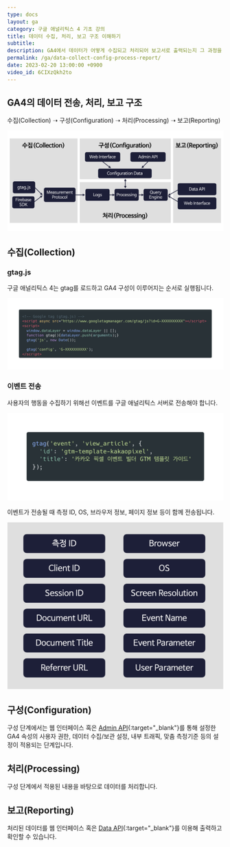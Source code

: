 ```yaml
---
type: docs
layout: ga
category: 구글 애널리틱스 4 기초 강의
title: 데이터 수집, 처리, 보고 구조 이해하기
subtitle: 
description: GA4에서 데이터가 어떻게 수집되고 처리되어 보고서로 출력되는지 그 과정을 알아봅니다.
permalink: /ga/data-collect-config-process-report/
date: 2023-02-20 13:00:00 +0900
video_id: 6CIXzQkh2to
---
```


## GA4의 데이터 전송, 처리, 보고 구조

수집(Collection) ➝ 구성(Configuration) ➝ 처리(Processing) ➝ 보고(Reporting)

![데이터 구조](/images/docs/ga/data-collect-config-process-report/01.jpg)

## 수집(Collection)

### gtag.js

구글 애널리틱스 4는 gtag를 로드하고 GA4 구성이 이루어지는 순서로 실행됩니다.

![gtag](/images/docs/ga/data-collect-config-process-report/02.jpg)

### 이벤트 전송

사용자의 행동을 수집하기 위해선 이벤트를 구글 애널리틱스 서버로 전송해야 합니다.

![이벤트](/images/docs/ga/data-collect-config-process-report/03.jpg)

이벤트가 전송될 때 측정 ID, OS, 브라우저 정보, 페이지 정보 등이 함께 전송됩니다.

![이벤트 전송](/images/docs/ga/data-collect-config-process-report/04.jpg)

## 구성(Configuration)

구성 단계에서는 웹 인터페이스 혹은 [Admin API](https://developers.google.com/analytics/devguides/config/admin/v1){:target="_blank"}를 통해 설정한 GA4 속성의 사용자 권한, 데이터 수집/보관 설정, 내부 트래픽, 맞춤 측정기준 등의 설정이 적용되는 단계입니다.

## 처리(Processing)

구성 단계에서 적용된 내용을 바탕으로 데이터를 처리합니다.

## 보고(Reporting)

처리된 데이터를 웹 인터페이스 혹은 [Data API](https://developers.google.com/analytics/devguides/reporting/data/v1){:target="_blank"}를 이용해 출력하고 확인할 수 있습니다.